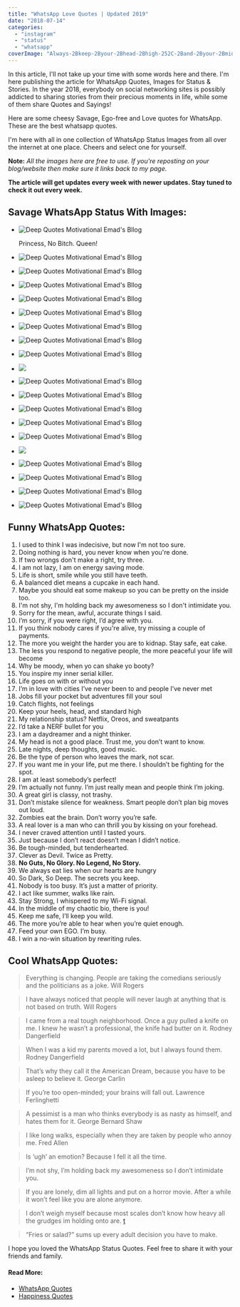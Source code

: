 ```yaml
---
title: "WhatsApp Love Quotes | Updated 2019"
date: "2018-07-14"
categories: 
  - "instagram"
  - "status"
  - "whatsapp"
coverImage: "Always-2Bkeep-2Byour-2Bhead-2Bhigh-252C-2Band-2Byour-2Bmiddle-2Bfinger-2Bhigher..png"
---
```


In this article, I'll not take up your time with some words here and there. I'm here publishing the article for WhatsApp Quotes, Images for Status & Stories. In the year 2018, everybody on social networking sites is possibly addicted to sharing stories from their precious moments in life, while some of them share Quotes and Sayings!

Here are some cheesy Savage, Ego-free and Love quotes for WhatsApp. These are the best whatsapp quotes.

I'm here with all in one collection of WhatsApp Status Images from all over the internet at one place. Cheers and select one for yourself.

**Note:** _All the images here are free to use. If you're reposting on your blog/website then make sure it links back to my page._

  
**The article will get updates every week with newer updates. Stay tuned to check it out every week.**

## Savage WhatsApp Status With Images:

- ![Deep Quotes Motivational Emad's Bllog](/posts/2018/07/images/39154812_2187422694874369_4223595483685191680_n.jpg)
    
    Princess, No Bitch. Queen!
    
- ![Deep Quotes Motivational Emad's Bllog](/posts/2018/07/images/38801608_2181599395456699_7027125155537092608_n.jpg)
    
- ![Deep Quotes Motivational Emad's Bllog](/posts/2018/07/images/37244599_2155279564755349_3829788553630449664_n.jpg)
    
- ![Deep Quotes Motivational Emad's Bllog](/posts/2018/07/images/37410830_2160633727553266_239609332021329920_n.jpg)
    
- ![Deep Quotes Motivational Emad's Bllog](/posts/2018/07/images/30124184_2087304444886195_8327563526953844078_n.jpg)
    
- ![Deep Quotes Motivational Emad's Bllog](/posts/2018/07/images/30571490_2090531924563447_7015704369345593344_n.jpg)
    
- ![Deep Quotes Motivational Emad's Bllog](/posts/2018/07/images/25398980_2029405087342798_5261180185278661446_n.jpg)
    
- ![Deep Quotes Motivational Emad's Bllog](/posts/2018/07/images/be-a-beast-grind-while-others-sleep.png)
    
- ![Deep Quotes Motivational Emad's Bllog](/posts/2018/07/images/be-a-beast-grind-while-others-sleep-1.png)
    
- ![](/posts/2018/07/images/be-a-beast-grind-while-others-sleep-2.png)
    
- ![Deep Quotes Motivational Emad's Bllog](/posts/2018/07/images/39937513_2197799577170014_6549397098549215232_n.jpg)
    
- ![Deep Quotes Motivational Emad's Bllog](/posts/2018/07/images/29066743_2075463662736940_6061558508157927424_n.jpg)
    
- ![Deep Quotes Motivational Emad's Bllog](/posts/2018/07/images/Feed-2BYour-2BOwn-2BEGO-252C-2BI-2527m-2BBusy.-2B-25283-2529.png)
    
- ![Deep Quotes Motivational Emad's Bllog](/posts/2018/07/images/Feed-2BYour-2BOwn-2BEGO-252C-2BI-2527m-2BBusy.-2B-25285-2529.png)
    
- ![Deep Quotes Motivational Emad's Bllog](/posts/2018/07/images/I-2Bpromise-2Bto-2Bhandle-2Byour-2Bheart-2Bwith-2Bcare-2Band-2BtReasure-2Bit-2Bwith-2Blove.png)
    
- ![](/posts/2018/07/images/24125275_1406360056141692_2146232403767590912_n.jpg)
    
- ![Deep Quotes Motivational Emad's Bllog](/posts/2018/07/images/Always-2Bkeep-2Byour-2Bhead-2Bhigh-252C-2Band-2Byour-2Bmiddle-2Bfinger-2Bhigher..png)
    
- ![Deep Quotes Motivational Emad's Bllog](/posts/2018/07/images/I-2Bdon-25E2-2580-2599t-2Bchase-2Banyone-2Banymore.-2BWanna-2Bwalk-2Bout-2Bof-2Bmy-2Blife-252C-2Bthere-25E2-2580-2599s-2Bthe-2Bdoor.-2BHell-252C-2BI-25E2-2580-2599ll-2Beven-2Bhold-2Bit-2Bfor-2Byou..png)
    
- ![Deep Quotes Motivational Emad's Bllog](/posts/2018/07/images/It-25E2-2580-2599s-2Bok-2Bif-2Byou-2Bdon-25E2-2580-2599t-2Blike-2Bme.-2BEveryone-2Bdon-25E2-2580-2599t-2Bhave-2Bgood-2Btaste..png)
    
- ![Deep Quotes Motivational Emad's Bllog](/posts/2018/07/images/Feed-2BYour-2BOwn-2BEGO-252C-2BI-2527m-2BBusy.-2B-25284-2529.png)
    

## Funny WhatsApp Quotes:

1. I used to think I was indecisive, but now I'm not too sure.
2. Doing nothing is hard, you never know when you're done.
3. If two wrongs don't make a right, try three.
4. I am not lazy, I am on energy saving mode.
5. Life is short, smile while you still have teeth.
6. A balanced diet means a cupcake in each hand.
7. Maybe you should eat some makeup so you can be pretty on the inside too.
8. I'm not shy, I'm holding back my awesomeness so I don't intimidate you.
9. Sorry for the mean, awful, accurate things I said.
10. I’m sorry, if you were right, I’d agree with you.
11. If you think nobody cares if you're alive, try missing a couple of payments.
12. The more you weight the harder you are to kidnap. Stay safe, eat cake.
13. The less you respond to negative people, the more peaceful your life will become
14. Why be moody, when yo can shake yo booty?
15. You inspire my inner serial killer.
16. Life goes on with or without you
17. I’m in love with cities I’ve never been to and people I’ve never met
18. Jobs fill your pocket but adventures fill your soul
19. Catch flights, not feelings
20. Keep your heels, head, and standard high
21. My relationship status? Netflix, Oreos, and sweatpants
22. I’d take a NERF bullet for you
23. I am a daydreamer and a night thinker.
24. My head is not a good place. Trust me, you don’t want to know.
25. Late nights, deep thoughts, good music.
26. Be the type of person who leaves the mark, not scar.
27. If you want me in your life, put me there. I shouldn’t be fighting for the spot.
28. I am at least somebody’s perfect!
29. I’m actually not funny. I’m just really mean and people think I’m joking.
30. A great girl is classy, not trashy.
31. Don’t mistake silence for weakness. Smart people don’t plan big moves out loud.
32. Zombies eat the brain. Don’t worry you’re safe.
33. A real lover is a man who can thrill you by kissing on your forehead.
34. I never craved attention until I tasted yours.
35. Just because I don’t react doesn’t mean I didn’t notice.
36. Be tough-minded, but tenderhearted.
37. Clever as Devil. Twice as Pretty.
38. **No Guts, No Glory. No Legend, No Story.**
39. We always eat lies when our hearts are hungry
40. So Dark, So Deep. The secrets you keep.
41. Nobody is too busy. It’s just a matter of priority.
42. I act like summer, walks like rain.
43. Stay Strong, I whispered to my Wi-Fi signal.
44. In the middle of my chaotic bio, there is you!
45. Keep me safe, I’ll keep you wild.
46. The more you’re able to hear when you’re quiet enough.
47. Feed your own EGO. I’m busy.
48. I win a no-win situation by rewriting rules.

## Cool WhatsApp Quotes:

> Everything is changing. People are taking the comedians seriously and the politicians as a joke. Will Rogers

> I have always noticed that people will never laugh at anything that is not based on truth. Will Rogers

> I came from a real tough neighborhood. Once a guy pulled a knife on me. I knew he wasn’t a professional, the knife had butter on it. Rodney Dangerfield

> When I was a kid my parents moved a lot, but I always found them. Rodney Dangerfield

> That’s why they call it the American Dream, because you have to be asleep to believe it. George Carlin

> If you’re too open-minded; your brains will fall out. Lawrence Ferlinghetti

> A pessimist is a man who thinks everybody is as nasty as himself, and hates them for it. George Bernard Shaw

> I like long walks, especially when they are taken by people who annoy me. Fred Allen

> Is ‘ugh’ an emotion? Because I fell it all the time.

> I’m not shy, I’m holding back my awesomeness so I don’t intimidate you.

> If you are lonely, dim all lights and put on a horror movie. After a while it won’t feel like you are alone anymore.

> I don’t weigh myself because most scales don’t know how heavy all the grudges im holding onto are. [t](https://twitter.com/MattBellassai)

> “Fries or salad?” sums up every adult decision you have to make.

I hope you loved the WhatsApp Status Quotes. Feel free to share it with your friends and family.

#### Read More:

- [WhatsApp Quotes](https://sastaeinstein.com/2018/07/whatsapp-quotes-status-free-2018.html)
- [Happiness Quotes](https://sastaeinstein.com/2019/05/15-happiness-quotes.html)
